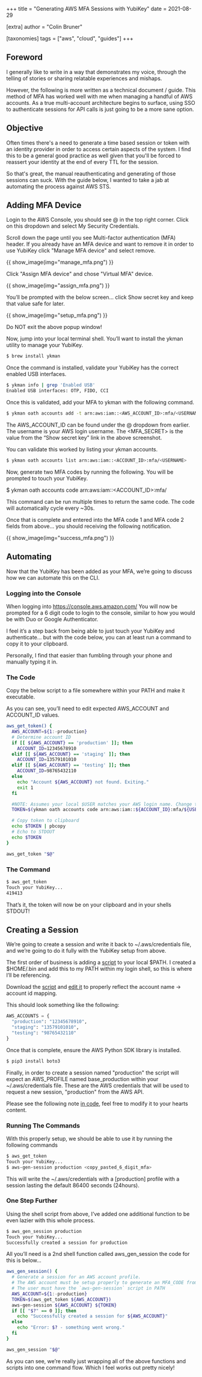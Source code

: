 +++
title = "Generating AWS MFA Sessions with YubiKey"
date = 2021-08-29

[extra]
author = "Colin Bruner"

[taxonomies]
tags = ["aws", "cloud", "guides"]
+++

## Foreword
I generally like to write in a way that demonstrates my voice, through the telling of stories or sharing
relatable experiences and mishaps.

However, the following is more written as a technical document / guide. This method of MFA has worked
well with me when managing a handful of AWS accounts. As a true multi-account architecture begins to
surface, using SSO to authenticate sessions for API calls is just going to be a more sane option.

## Objective
Often times there's a need to generate a time based session or token with an identity provider in
order to access certain aspects of the system. I find this to be a general good practice as well
given that you'll be forced to reassert your identity at the end of every TTL for the session.

So that's great, the manual reauthenticating and generating of those sessions can suck. With the
guide below, I wanted to take a jab at automating the process against AWS STS.

## Adding MFA Device
Login to the AWS Console, you should see <USERNAME> @ <ACCOUNT> in the top right corner. 
Click on this dropdown and select My Security Credentials.

Scroll down the page until you see Multi-factor authentication (MFA) header. If you already have 
an MFA device and want to remove it in order to use YubiKey click "Manage MFA device" and select 
remove.

{{ show_image(img="manage_mfa.png") }}

Click "Assign MFA device" and chose "Virtual MFA" device.

{{ show_image(img="assign_mfa.png") }}

You’ll be prompted with the below screen… click Show secret key and keep that value safe for later.

{{ show_image(img="setup_mfa.png") }}

Do NOT exit the above popup window!

Now, jump into your local terminal shell. You’ll want to install the ykman utility to manage your YubiKey.

```bash
$ brew install ykman
```

Once the command is installed, validate your YubiKey has the correct enabled USB interfaces.

```bash
$ ykman info | grep 'Enabled USB'
Enabled USB interfaces: OTP, FIDO, CCI
```

Once this is validated, add your MFA to ykman with the following command.

```bash
$ ykman oath accounts add -t arn:aws:iam::<AWS_ACCOUNT_ID>:mfa/<USERNAME> <MFA_SECRET>
```

The AWS_ACCOUNT_ID can be found under the <USERNAME> @ <ACCOUNT> dropdown from earlier. 
The username is your AWS login username. The <MFA_SECRET> is the value from the “Show secret key” 
link in the above screenshot.

You can validate this worked by listing your ykman accounts.

```bash
$ ykman oath accounts list arn:aws:iam::<ACCOUNT_ID>:mfa/<USERNAME>
```

Now, generate two MFA codes by running the following. You will be prompted to touch your YubiKey.

$ ykman oath accounts code arn:aws:iam::<ACCOUNT_ID>:mfa/<USERNAME>

This command can be run multiple times to return the same code. The code will automatically cycle every ~30s.

Once that is complete and entered into the MFA code 1 and MFA code 2 fields from above… you should 
receiving the following notification.

{{ show_image(img="success_mfa.png") }}

## Automating 

Now that the YubiKey has been added as your MFA, we’re going to discuss how we can automate this 
on the CLI.

### Logging into the Console

When logging into https://console.aws.amazon.com/ You will now be prompted for a 6 digit code to 
login to the console, similar to how you would be with Duo or Google Authenticator. 

I feel it’s a step back from being able to just touch your YubiKey and authenticate… but with the
code below, you can at least run a command to copy it to your clipboard. 

Personally, I find that easier than fumbling through your phone and manually typing it in. 

### The Code

Copy the below script to a file somewhere within your PATH and make it executable.

As you can see, you’ll need to edit expected AWS_ACCOUNT and ACCOUNT_ID values.

```bash
aws_get_token() {
  AWS_ACCOUNT=${1:-production}
  # Determine account ID
  if [[ ${AWS_ACCOUNT} == 'production' ]]; then
    ACCOUNT_ID=12345678910
  elif [[ ${AWS_ACCOUNT} == 'staging' ]]; then
    ACCOUNT_ID=13579101010
  elif [[ ${AWS_ACCOUNT} == 'testing' ]]; then
    ACCOUNT_ID=98765432110
  else
    echo "Account ${AWS_ACCOUNT} not found. Exiting."
    exit 1
  fi

  #NOTE: Assumes your local $USER matches your AWS login name. Change this if it's not the case.
  TOKEN=$(ykman oath accounts code arn:aws:iam::${ACCOUNT_ID}:mfa/${USER} | awk '{print $2}')

  # Copy token to clipboard
  echo $TOKEN | pbcopy
  # Echo to STDOUT
  echo $TOKEN
}

aws_get_token "$@"
```

### The Command

```bash
$ aws_get_token
Touch your YubiKey...
419413
```

That’s it, the token will now be on your clipboard and in your shells STDOUT!

## Creating a Session

We’re going to create a session and write it back to ~/.aws/credentials file, and we’re going to 
do it fully with the YubiKey setup from above. 

The first order of business is adding a [script][ags] to your local $PATH. I created a $HOME/.bin and add 
this to my PATH within my login shell, so this is where I’ll be referencing. 

Download the [script][ags] and [edit it][agsedit] to properly reflect the account name -> account id mapping. 

This should look something like the following:

```python
AWS_ACCOUNTS = {
  "production": "12345678910", 
  "staging": "13579101010", 
  "testing": "98765432110"
}
```

Once that is complete, ensure the AWS Python SDK library is installed.

```bash
$ pip3 install boto3
```

Finally, in order to create a session named "production" the script will expect an AWS_PROFILE 
named base_production within your ~/.aws/credentials file. These are the AWS credentials that will 
be used to request a new session, "production" from the AWS API. 

Please see the following note [in code][agsnote], feel free to modify it to your hearts content.

### Running The Commands

With this properly setup, we should be able to use it by running the following commands

```bash
$ aws_get_token
Touch your YubiKey...
$ aws-gen-session production <copy_pasted_6_digit_mfa>
```

This will write the ~/.aws/credentials with a [production] profile with a session lasting the 
default 86400 seconds (24hours).

### One Step Further

Using the shell script from above, I’ve added one additional function to be even lazier with this whole process.

```bash
$ aws_gen_session production
Touch your YubiKey...
Successfully created a session for production
```

All you’ll need is a 2nd shell function called aws_gen_session the code for this is below…

```bash
aws_gen_session() {
  # Generate a session for an AWS account profile.
  # The AWS account must be setup properly to generate an MFA_CODE from yubikey
  # The user must have the `aws-gen-session` script in PATH
  AWS_ACCOUNT=${1:-production}
  TOKEN=$(aws_get_token ${AWS_ACCOUNT})
  aws-gen-session ${AWS_ACCOUNT} ${TOKEN}
  if [[ "$?" == 0 ]]; then
    echo "Successfully created a session for ${AWS_ACCOUNT}"
  else
    echo "Error: $? - something went wrong."
  fi
}

aws_gen_session "$@"
```

As you can see, we’re really just wrapping all of the above functions and scripts into one command flow. 
Which I feel works out pretty nicely!

[ags]: https://raw.githubusercontent.com/colinbruner/dotfiles/master/states/bin/files/scripts/aws/aws-gen-session
[agsedit]: https://github.com/colinbruner/dotfiles/blob/master/states/bin/files/scripts/aws/aws-gen-session#L49
[agsnote]: https://github.com/colinbruner/dotfiles/blob/master/states/bin/files/scripts/aws/aws-gen-session#L51-L53
